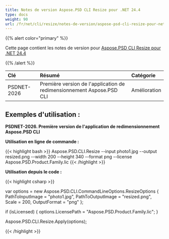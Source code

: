 ```yaml
---
title: Notes de version Aspose.PSD CLI Resize pour .NET 24.4
type: docs
weight: 90
url: /fr/net/cli/resize/notes-de-version/aspose-psd-cli-resize-pour-net-24-4-notes-de-version/
---
```


{{% alert color="primary" %}}

Cette page contient les notes de version pour [Aspose.PSD CLI Resize pour .NET 24.4](https://www.nuget.org/packages/Aspose.PSD.CLI.Resize/)

{{% /alert %}}

| **Clé**     | **Résumé**                                          | **Catégorie** |
|:------------|:-----------------------------------------------------|:-------------|
| PSDNET-2026 | Première version de l'application de redimensionnement Aspose.PSD CLI |  Amélioration |


## **Exemples d'utilisation :**

**PSDNET-2026. Première version de l'application de redimensionnement Aspose.PSD CLI**

**Utilisation en ligne de commande :**

{{< highlight bash >}}
Aspose.PSD.CLI.Resize --input photo1.jpg --output resized.png --width 200 --height 340 --format png --license Aspose.PSD.Product.Family.lic
{{< /highlight >}}

**Utilisation depuis le code :**

{{< highlight csharp >}}

var options = new Aspose.PSD.CLI.CommandLineOptions.ResizeOptions
{
    PathToInputImage = "photo1.jpg",
    PathToOutputImage = "resized.png",
    Scale = 200,
    OutputFormat = "png"
};


if (isLicensed)
{
    options.LicensePath = "Aspose.PSD.Product.Family.lic";
}

Aspose.PSD.CLI.Resize.Apply(options);

{{< /highlight >}}
